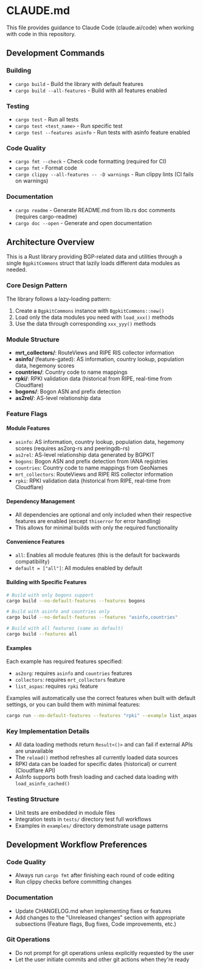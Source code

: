 # CLAUDE.md

This file provides guidance to Claude Code (claude.ai/code) when working with code in this repository.

## Development Commands

### Building
- `cargo build` - Build the library with default features
- `cargo build --all-features` - Build with all features enabled

### Testing  
- `cargo test` - Run all tests
- `cargo test <test_name>` - Run specific test
- `cargo test --features asinfo` - Run tests with asinfo feature enabled

### Code Quality
- `cargo fmt --check` - Check code formatting (required for CI)
- `cargo fmt` - Format code
- `cargo clippy --all-features -- -D warnings` - Run clippy lints (CI fails on warnings)

### Documentation
- `cargo readme` - Generate README.md from lib.rs doc comments (requires cargo-readme)
- `cargo doc --open` - Generate and open documentation

## Architecture Overview

This is a Rust library providing BGP-related data and utilities through a single `BgpkitCommons` struct that lazily loads different data modules as needed.

### Core Design Pattern
The library follows a lazy-loading pattern:
1. Create a `BgpkitCommons` instance with `BgpkitCommons::new()`
2. Load only the data modules you need with `load_xxx()` methods
3. Use the data through corresponding `xxx_yyy()` methods

### Module Structure
- **mrt_collectors/**: RouteViews and RIPE RIS collector information
- **asinfo/** (feature-gated): AS information, country lookup, population data, hegemony scores
- **countries/**: Country code to name mappings
- **rpki/**: RPKI validation data (historical from RIPE, real-time from Cloudflare)  
- **bogons/**: Bogon ASN and prefix detection
- **as2rel/**: AS-level relationship data

### Feature Flags

#### Module Features
- `asinfo`: AS information, country lookup, population data, hegemony scores (requires as2org-rs and peeringdb-rs)
- `as2rel`: AS-level relationship data generated by BGPKIT
- `bogons`: Bogon ASN and prefix detection from IANA registries
- `countries`: Country code to name mappings from GeoNames
- `mrt_collectors`: RouteViews and RIPE RIS collector information
- `rpki`: RPKI validation data (historical from RIPE, real-time from Cloudflare)

#### Dependency Management
- All dependencies are optional and only included when their respective features are enabled (except `thiserror` for error handling)
- This allows for minimal builds with only the required functionality

#### Convenience Features
- `all`: Enables all module features (this is the default for backwards compatibility)
- `default = ["all"]`: All modules enabled by default

#### Building with Specific Features
```bash
# Build with only bogons support
cargo build --no-default-features --features bogons

# Build with asinfo and countries only  
cargo build --no-default-features --features "asinfo,countries"

# Build with all features (same as default)
cargo build --features all
```

#### Examples
Each example has required features specified:
- `as2org`: requires `asinfo` and `countries` features
- `collectors`: requires `mrt_collectors` feature  
- `list_aspas`: requires `rpki` feature

Examples will automatically use the correct features when built with default settings, or you can build them with minimal features:
```bash
cargo run --no-default-features --features "rpki" --example list_aspas
```

### Key Implementation Details
- All data loading methods return `Result<()>` and can fail if external APIs are unavailable
- The `reload()` method refreshes all currently loaded data sources
- RPKI data can be loaded for specific dates (historical) or current (Cloudflare API)
- AsInfo supports both fresh loading and cached data loading with `load_asinfo_cached()`

### Testing Structure
- Unit tests are embedded in module files
- Integration tests in `tests/` directory test full workflows
- Examples in `examples/` directory demonstrate usage patterns

## Development Workflow Preferences

### Code Quality
- Always run `cargo fmt` after finishing each round of code editing
- Run clippy checks before committing changes

### Documentation
- Update CHANGELOG.md when implementing fixes or features
- Add changes to the "Unreleased changes" section with appropriate subsections (Feature flags, Bug fixes, Code improvements, etc.)

### Git Operations
- Do not prompt for git operations unless explicitly requested by the user
- Let the user initiate commits and other git actions when they're ready